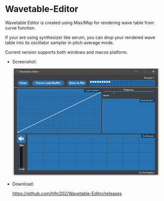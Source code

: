 # Wavetable-Editor

Wavetable Editor is created using Max/Msp for rendering wave table from curve function.

If your are using synthesizer like serum, you can drop your rendered wave table into its oscillator sampler in pitch average mode.

Current version supports both windows and macos platform.

- Screenshot:

  ![Screenshot](Wavetable%20Editor.png?raw=true "Screenshot")

- Download:

  https://github.com/hlhr202/Wavetable-Editor/releases
